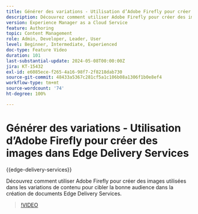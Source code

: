 ```yaml
---
title: Générer des variations - Utilisation d’Adobe Firefly pour créer des images dans Edge Delivery Services
description: Découvrez comment utiliser Adobe Firefly pour créer des images utilisées dans les variations de contenu pour cibler la bonne audience dans la création de documents Edge Delivery Services.
version: Experience Manager as a Cloud Service
feature: Authoring
topic: Content Management
role: Admin, Developer, Leader, User
level: Beginner, Intermediate, Experienced
doc-type: Feature Video
duration: 101
last-substantial-update: 2024-05-08T00:00:00Z
jira: KT-15432
exl-id: e6085ece-f265-4a16-98f7-2f8218dab730
source-git-commit: 48433a5367c281cf5a1c106b08a1306f1b0e8ef4
workflow-type: tm+mt
source-wordcount: '74'
ht-degree: 100%

---
```


# Générer des variations - Utilisation d’Adobe Firefly pour créer des images dans Edge Delivery Services

{{edge-delivery-services}}

Découvrez comment utiliser Adobe Firefly pour créer des images utilisées dans les variations de contenu pour cibler la bonne audience dans la création de documents Edge Delivery Services.

>[!VIDEO](https://video.tv.adobe.com/v/3438358/?learn=on&captions=fre_fr)
